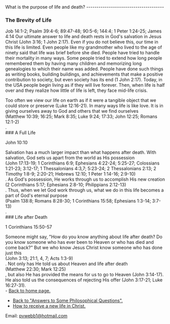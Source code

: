  <head> <title>(PVW) life and death</title> <meta content="IE=9" http-equiv="X-UA-Compatible"></meta> <link href="css/page_style.css" rel="stylesheet" type="text/css"></link> </head><body><div class="page_style"> What is the purpose of life and death?
--------------------------------------

### The Brevity of Life

 Job 14:1-2; Psalm 39:4-6; 89:47-48; 90:5-6; 144:4; 1 Peter 1:24-25; James 4:14 Our ultimate answer to life and death rests in God's salvation in Jesus Christ (John 3:16; 1 John 2:17). Even if you do not believe this, our time in this life is limited. Even people like my grandmother who lived to the age of ninety said that life was brief before she died. People have tried to handle their mortality in many ways. Some people tried to extend how long people remembered them by having many children and memorizing long genealogies to which their name was added. People have done such things as writing books, building buildings, and achievements that make a positive contribution to society, but even society has its end (1 John 2:17). Today, in the USA people begin living as if they will live forever. Then, when life is half over and they realize how little of life is left, they face mid-life crisis.

<div class="p">Too often we view our life on earth as if it were a tangible object that we could store or preserve (Luke 12:16-21). In many ways life is like love. It is in giving ourselves away to God and others that we find ourselves <div class="footnote">(Matthew 10:39; 16:25; Mark 8:35; Luke 9:24; 17:33; John 12:25; Romans 12:1-2)</div>.</div>### A Full Life

 John 10:10 <div class="p">Salvation has a much larger impact than what happens after death. With salvation, God sets us apart from the world as His possession <div class="footnote">(John 17:13-19; 1 Corinthians 6:9; Ephesians 4:22-24; 5:25-27; Colossians 1:21-23; 3:12-17; 1 Thessalonians 4:3,7; 5:23-24; 2 Thessalonians 2:13; 2 Timothy 1:8-9; 2:20-21; Hebrews 12:10; 1 Peter 1:14-16; 2:9-10)</div>. As God's possession, He works through us to accomplish His new creation <div class="footnote">(2 Corinthians 5:17; Ephesians 2:8-10; Philippians 2:12-13)</div>. Thus, when we let God work through us, what we do in this life becomes a part of God's eternal purpose <div class="footnote">(Psalm 138:8; Romans 8:28-30; 1 Corinthians 15:58; Ephesians 1:3-14; 3:7-13)</div>.</div>### Life after Death

 1 Corinthians 15:50-57 <div class="p">Someone might say, "How do you know anything about life after death? Do you know someone who has ever been to Heaven or who has died and come back?" But we who know Jesus Christ know someone who has done just this <div class="footnote">(John 3:13; 21:1, 4, 7; Acts 1:3-9)</div>. Not only has He told us about Heaven and life after death <div class="footnote">(Matthew 22:30; Mark 12:25)</div>, but also He has provided the means for us to go to Heaven (John 3:14-17). He also told us the consequences of rejecting His offer (John 3:17-21; Luke 16:27-31).</div><div class="p" id="footnotes"></div><script src="js/footnotes.js" type="text/javascript"></script>  </div>- [Back to home page.](index.md)
- [Back to "Answers to Some Philosophical Questions".](philosop.md)
- [How to receive a new life in Christ.](gospel.md)

Email: [pvwebb1@hotmail.com](mailto:pvwebb1@hotmail.com)

